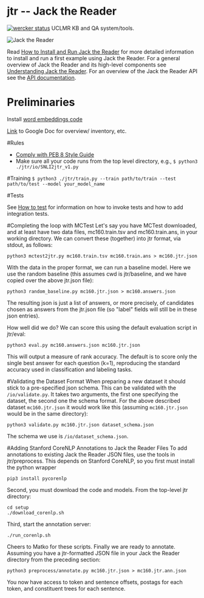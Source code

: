 # jtr -- Jack the Reader
[![wercker status](https://app.wercker.com/status/ebcd272ebfdc8c08c262a000f039bfb8/s/master "wercker status")](https://app.wercker.com/project/byKey/ebcd272ebfdc8c08c262a000f039bfb8)
UCLMR KB and QA system/tools.

![Jack the Reader](https://upload.wikimedia.org/wikipedia/en/b/bb/The_shining_heres_johnny.jpg)

Read [How to Install and Run Jack the Reader](docs/How_to_install_and_run.md) for more detailed information to install and run a first example using Jack the Reader. For a general overview of Jack the Reader and its high-level components see [Understanding Jack the Reader](docs/Understanding_Jack_the_Reader.md). For an overview of the Jack the Reader API see the [API documentation](https://uclmr.github.io/jtr/).


# Preliminaries
Install [word embeddings code](https://github.com/kudkudak/word-embeddings-benchmarks)

[Link](https://docs.google.com/document/d/1AaynDviR26bqofoImEcPxQgBcpvRBIcgLjScn-Hr6xk/edit) to Google Doc for overview/ inventory, etc.

#Rules
- [Comply with PEB 8 Style Guide](https://www.python.org/dev/peps/pep-0008/)
- Make sure all your code runs from the top level directory, e.g., `$ python3 ./jtr/io/SNLI2jtr_v1.py`

#Training
`$ python3 ./jtr/train.py --train path/to/train --test path/to/test --model your_model_name`

#Tests

See [How to test](./tests/HOW_TO_TEST.md) for information on how to invoke tests and how to add integration tests.

#Completing the loop with MCTest
Let's say you have MCTest downloaded, and at least have two data files, mc160.train.tsv and mc160.train.ans, in your working directory.  We can convert these (together) into jtr format, via stdout, as follows:
```
python3 mctest2jtr.py mc160.train.tsv mc160.train.ans > mc160.jtr.json
```

With the data in the proper format, we can run a baseline model.  Here we use the random baseline (this assumes cwd is jtr/baseline, and we have copied over the above jtr.json file):
```
python3 random_baseline.py mc160.jtr.json > mc160.answers.json
```
The resulting json is just a list of answers, or more precisely, of candidates chosen as answers from the jtr.json file (so "label" fields will still be in these json entries).

How well did we do?  We can score this using the default evaluation script in jtr/eval:
```
python3 eval.py mc160.answers.json mc160.jtr.json
```
This will output a measure of rank accuracy.  The default is to score only the single best answer for each question (k=1), reproducing the standard accuracy used in classification and labeling tasks.

#Validating the Dataset Format
When preparing a new dataset it should stick to a pre-specified json schema.
This can be validated with the `/io/validate.py`. It takes two arguments, the first one specifying the dataset, the second one the schema format. For the above described dataset `mc160.jtr.json` it would work like this (assuming `mc160.jtr.json` would be in the same directory):
```
python3 validate.py mc160.jtr.json dataset_schema.json
```
The schema we use is `/io/dataset_schema.json`.

#Adding Stanford CoreNLP Annotations to Jack the Reader Files
To add annotations to existing Jack the Reader JSON files, use the tools in jtr/preprocess.  This depends on Stanford CoreNLP, so you first must install the python wrapper
```
pip3 install pycorenlp
```
Second, you must download the code and models.  From the top-level jtr directory:
```
cd setup
./download_corenlp.sh
```
Third, start the annotation server:
```
./run_corenlp.sh
```
Cheers to Matko for these scripts.  Finally we are ready to annotate.  Assuming you have a jtr-formatted JSON file in your Jack the Reader directory from the preceding section:
```
python3 preprocess/annotate.py mc160.jtr.json > mc160.jtr.ann.json
```
You now have access to token and sentence offsets, postags for each token, and constituent trees for each sentence.
